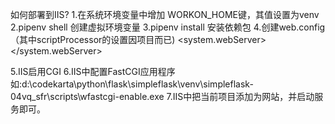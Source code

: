 如何部署到IIS?
1.在系统环境变量中增加 WORKON_HOME键，其值设置为venv
2.pipenv shell 创建虚拟环境变量
3.pipenv install 安装依赖包
4.创建web.config（其中scriptProcessor的设置因项目而已)
    <?xml version="1.0" encoding="utf-8"?>
    <configuration>
        <system.webServer>
            <handlers>
            <add name="FlaskFastCGI" path="*" verb="*" modules="FastCgiModule" scriptProcessor="d:\codekarta\python\flask\simpleflask\venv\simpleflask-04vq_sfr\scripts\python.exe|d:\codekarta\python\flask\simpleflask\venv\simpleflask-04vq_sfr\lib\site-packages\wfastcgi.py" resourceType="Unspecified" requireAccess="Script" />
            </handlers>
            <security> 
                <!-- URL 重写中的特殊字符，比如加号+等等 -->
                <requestFiltering allowDoubleEscaping="true"></requestFiltering> 
            </security> 
        </system.webServer>
        <appSettings>
            <!-- 此处为wsgi模块中的Flask对象 -->
            <add key="WSGI_HANDLER" value="wsgi.app" />
            <add key="PYTHONPATH" value="~/" />
            <!-- Optional settings -->
            <!-- 需要先创建日志目录，否则报错 -->
            <!-- 如果访问其他目录，需要开启目录访问权限 -->
            <!-- <add key="WSGI_LOG" value="C:\\web.log" /> -->
        </appSettings>
    </configuration>

5.IIS启用CGI
6.IIS中配置FastCGI应用程序
  如:d:\codekarta\python\flask\simpleflask\venv\simpleflask-04vq_sfr\scripts\wfastcgi-enable.exe
7.IIS中把当前项目添加为网站，并启动服务即可。
  


